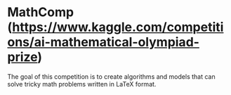 # MathComp (https://www.kaggle.com/competitions/ai-mathematical-olympiad-prize)
The goal of this competition is to create algorithms and models that can solve tricky math problems written in LaTeX format.
